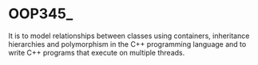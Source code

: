 # OOP345_
It is to model relationships between classes using containers, inheritance hierarchies and polymorphism in the C++ programming language and to write C++ programs that execute on multiple threads.
